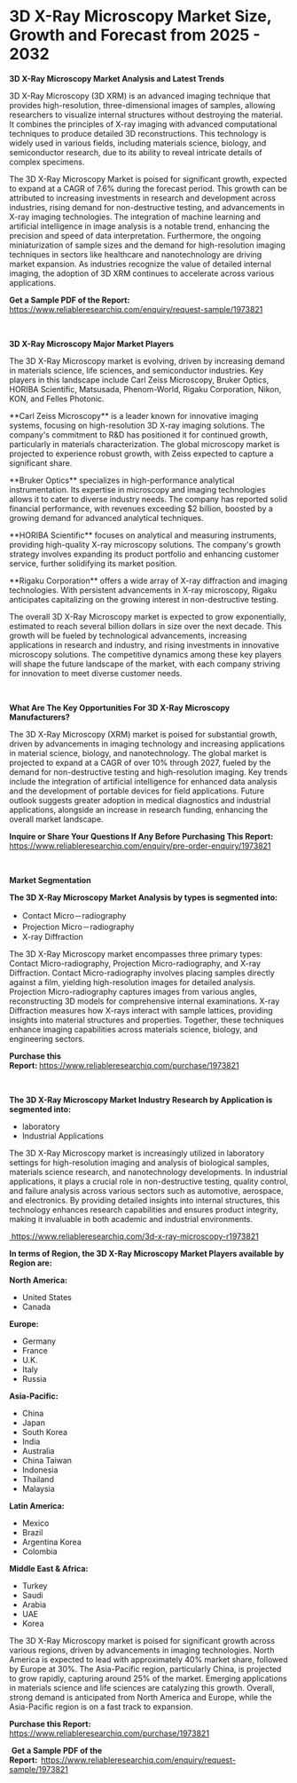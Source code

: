 <p><h1>3D X-Ray Microscopy Market Size, Growth and Forecast from 2025 - 2032</h1></p><p><strong>3D X-Ray Microscopy Market Analysis and Latest Trends</strong></p>
<p><p>3D X-Ray Microscopy (3D XRM) is an advanced imaging technique that provides high-resolution, three-dimensional images of samples, allowing researchers to visualize internal structures without destroying the material. It combines the principles of X-ray imaging with advanced computational techniques to produce detailed 3D reconstructions. This technology is widely used in various fields, including materials science, biology, and semiconductor research, due to its ability to reveal intricate details of complex specimens.</p><p>The 3D X-Ray Microscopy Market is poised for significant growth, expected to expand at a CAGR of 7.6% during the forecast period. This growth can be attributed to increasing investments in research and development across industries, rising demand for non-destructive testing, and advancements in X-ray imaging technologies. The integration of machine learning and artificial intelligence in image analysis is a notable trend, enhancing the precision and speed of data interpretation. Furthermore, the ongoing miniaturization of sample sizes and the demand for high-resolution imaging techniques in sectors like healthcare and nanotechnology are driving market expansion. As industries recognize the value of detailed internal imaging, the adoption of 3D XRM continues to accelerate across various applications.</p></p>
<p><strong>Get a Sample PDF of the Report:&nbsp;</strong> <a href="https://www.reliableresearchiq.com/enquiry/request-sample/1973821?utm_campaign=1117&utm_medium=2&utm_source=Github&utm_content=ia&utm_term=12042025&utm_id=3d-x-ray-microscopy">https://www.reliableresearchiq.com/enquiry/request-sample/1973821</a></p>
<p>&nbsp;</p>
<p><strong>3D X-Ray Microscopy Major Market Players</strong></p>
<p><p>The 3D X-Ray Microscopy market is evolving, driven by increasing demand in materials science, life sciences, and semiconductor industries. Key players in this landscape include Carl Zeiss Microscopy, Bruker Optics, HORIBA Scientific, Matsusada, Phenom-World, Rigaku Corporation, Nikon, KON, and Felles Photonic.</p><p>**Carl Zeiss Microscopy** is a leader known for innovative imaging systems, focusing on high-resolution 3D X-ray imaging solutions. The company's commitment to R&D has positioned it for continued growth, particularly in materials characterization. The global microscopy market is projected to experience robust growth, with Zeiss expected to capture a significant share.</p><p>**Bruker Optics** specializes in high-performance analytical instrumentation. Its expertise in microscopy and imaging technologies allows it to cater to diverse industry needs. The company has reported solid financial performance, with revenues exceeding $2 billion, boosted by a growing demand for advanced analytical techniques.</p><p>**HORIBA Scientific** focuses on analytical and measuring instruments, providing high-quality X-ray microscopy solutions. The company's growth strategy involves expanding its product portfolio and enhancing customer service, further solidifying its market position.</p><p>**Rigaku Corporation** offers a wide array of X-ray diffraction and imaging technologies. With persistent advancements in X-ray microscopy, Rigaku anticipates capitalizing on the growing interest in non-destructive testing. </p><p>The overall 3D X-Ray Microscopy market is expected to grow exponentially, estimated to reach several billion dollars in size over the next decade. This growth will be fueled by technological advancements, increasing applications in research and industry, and rising investments in innovative microscopy solutions. The competitive dynamics among these key players will shape the future landscape of the market, with each company striving for innovation to meet diverse customer needs.</p></p>
<p>&nbsp;</p>
<p><strong>What Are The Key Opportunities For 3D X-Ray Microscopy Manufacturers?</strong></p>
<p><p>The 3D X-Ray Microscopy (XRM) market is poised for substantial growth, driven by advancements in imaging technology and increasing applications in material science, biology, and nanotechnology. The global market is projected to expand at a CAGR of over 10% through 2027, fueled by the demand for non-destructive testing and high-resolution imaging. Key trends include the integration of artificial intelligence for enhanced data analysis and the development of portable devices for field applications. Future outlook suggests greater adoption in medical diagnostics and industrial applications, alongside an increase in research funding, enhancing the overall market landscape.</p></p>
<p><strong>Inquire or Share Your Questions If Any Before Purchasing This Report:</strong> <a href="https://www.reliableresearchiq.com/enquiry/pre-order-enquiry/1973821?utm_campaign=1117&utm_medium=2&utm_source=Github&utm_content=ia&utm_term=12042025&utm_id=3d-x-ray-microscopy">https://www.reliableresearchiq.com/enquiry/pre-order-enquiry/1973821</a></p>
<p>&nbsp;</p>
<p><strong>Market Segmentation</strong></p>
<p><strong>The 3D X-Ray Microscopy Market Analysis by types is segmented into:</strong></p>
<p><ul><li>Contact Micro－radiography</li><li>Projection Micro－radiography</li><li>X-ray Diffraction</li></ul></p>
<p><p>The 3D X-Ray Microscopy market encompasses three primary types: Contact Micro-radiography, Projection Micro-radiography, and X-ray Diffraction. Contact Micro-radiography involves placing samples directly against a film, yielding high-resolution images for detailed analysis. Projection Micro-radiography captures images from various angles, reconstructing 3D models for comprehensive internal examinations. X-ray Diffraction measures how X-rays interact with sample lattices, providing insights into material structures and properties. Together, these techniques enhance imaging capabilities across materials science, biology, and engineering sectors.</p></p>
<p><strong>Purchase this Report:&nbsp;</strong><a href="https://www.reliableresearchiq.com/purchase/1973821?utm_campaign=1117&utm_medium=2&utm_source=Github&utm_content=ia&utm_term=12042025&utm_id=3d-x-ray-microscopy">https://www.reliableresearchiq.com/purchase/1973821</a></p>
<p>&nbsp;</p>
<p><strong>The 3D X-Ray Microscopy Market Industry Research by Application is segmented into:</strong></p>
<p><ul><li>laboratory</li><li>Industrial Applications</li></ul></p>
<p><p>The 3D X-Ray Microscopy market is increasingly utilized in laboratory settings for high-resolution imaging and analysis of biological samples, materials science research, and nanotechnology developments. In industrial applications, it plays a crucial role in non-destructive testing, quality control, and failure analysis across various sectors such as automotive, aerospace, and electronics. By providing detailed insights into internal structures, this technology enhances research capabilities and ensures product integrity, making it invaluable in both academic and industrial environments.</p></p>
<p><a href="https://www.reliableresearchiq.com/3d-x-ray-microscopy-r1973821?utm_campaign=1117&utm_medium=2&utm_source=Github&utm_content=ia&utm_term=12042025&utm_id=3d-x-ray-microscopy">&nbsp;https://www.reliableresearchiq.com/3d-x-ray-microscopy-r1973821</a></p>
<p><strong>In terms of Region, the 3D X-Ray Microscopy Market Players available by Region are:</strong></p>
<p>
    <p> <strong> North America: </strong>
        <ul>
            <li>United States</li>
            <li>Canada</li>
        </ul>
        </p> 
    <p> <strong> Europe: </strong>
        <ul>
            <li>Germany</li>
            <li>France</li>
            <li>U.K.</li>
            <li>Italy</li>
            <li>Russia</li>
        </ul>
        </p> 
    <p> <strong> Asia-Pacific: </strong>
        <ul>
            <li>China</li>
            <li>Japan</li>
            <li>South Korea</li>
            <li>India</li>
            <li>Australia</li>
            <li>China Taiwan</li>
            <li>Indonesia</li>
            <li>Thailand</li>
            <li>Malaysia</li>
        </ul>
        </p> 
    <p> <strong> Latin America: </strong>
        <ul>
            <li>Mexico</li>
            <li>Brazil</li>
            <li>Argentina Korea</li>
            <li>Colombia</li>
        </ul>
        </p> 
    <p> <strong> Middle East & Africa: </strong>
        <ul>
            <li>Turkey</li>
            <li>Saudi</li>
            <li>Arabia</li>
            <li>UAE</li>
            <li>Korea</li>
        </ul>
    </p>
    </p>
<p><p>The 3D X-Ray Microscopy market is poised for significant growth across various regions, driven by advancements in imaging technologies. North America is expected to lead with approximately 40% market share, followed by Europe at 30%. The Asia-Pacific region, particularly China, is projected to grow rapidly, capturing around 25% of the market. Emerging applications in materials science and life sciences are catalyzing this growth. Overall, strong demand is anticipated from North America and Europe, while the Asia-Pacific region is on a fast track to expansion.</p></p>
<p><strong>Purchase this Report: </strong><a href="https://www.reliableresearchiq.com/purchase/1973821?utm_campaign=1117&utm_medium=2&utm_source=Github&utm_content=ia&utm_term=12042025&utm_id=3d-x-ray-microscopy">https://www.reliableresearchiq.com/purchase/1973821</a></p>
<p>&nbsp;<strong>Get a Sample PDF of the Report:&nbsp;&nbsp;</strong><a href="https://www.reliableresearchiq.com/enquiry/request-sample/1973821?utm_campaign=1117&utm_medium=2&utm_source=Github&utm_content=ia&utm_term=12042025&utm_id=3d-x-ray-microscopy">https://www.reliableresearchiq.com/enquiry/request-sample/1973821</a></p>
<p><strong></strong></p>
<p><p></p><p></p><p></p></p>